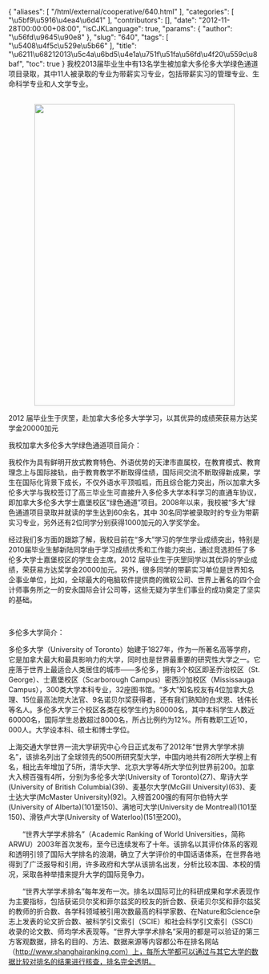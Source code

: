 {
    "aliases": [
        "/html/external/cooperative/640.html"
    ],
    "categories": [
        "\u5bf9\u5916\u4ea4\u6d41"
    ],
    "contributors": [],
    "date": "2012-11-28T00:00:00+08:00",
    "isCJKLanguage": true,
    "params": {
        "author": "\u56fd\u9645\u90e8"
    },
    "slug": "640",
    "tags": [
        "\u5408\u4f5c\u529e\u5b66"
    ],
    "title": "\u6211\u68212013\u5c4a\u6bd5\u4e1a\u751f\u51fa\u56fd\u4f20\u559c\u8baf",
    "toc": true
}
我校2013届毕业生中有13名学生被加拿大多伦多大学绿色通道项目录取，其中11人被录取的专业为带薪实习专业，包括带薪实习的管理专业、生命科学专业和人文学专业。

               
<img
    src="https://cdn.tfls.online/mirror/full/da453a69fe03857211d135064ce770da9be279eb.jpg"
    style="display:block;margin-left:auto;margin-right:auto;"
    decoding="async"
    fetchpriority="auto"
    loading="lazy"
    height="601"
    width="400"
/>

2012 届毕业生于庆罡，赴加拿大多伦多大学学习，以其优异的成绩荣获易方达奖学金20000加元

我校加拿大多伦多大学绿色通道项目简介：

我校作为具有鲜明开放式教育特色、外语优势的天津市直属校，在教育模式、教育理念上与国际接轨，由于教育教学不断取得佳绩，国际间交流不断取得新成果，学生在国际化背景下成长，不仅外语水平顶呱呱，而且综合能力突出，所以加拿大多伦多大学与我校签订了高三毕业生可直接升入多伦多大学本科学习的直通车协议，即加拿大多伦多大学士嘉堡校区“绿色通道”项目。2008年以来，我校被“多大”绿色通道项目录取并就读的学生达到60余名，其中 30名同学被录取时的专业为带薪实习专业，另外还有2位同学分别获得1000加元的入学奖学金。

经过我们多方面的跟踪了解，我校目前在“多大”学习的学生学业成绩突出，特别是2010届毕业生郜新陆同学由于学习成绩优秀和工作能力突出，通过竞选担任了多伦多大学士嘉堡校区的学生会主席。2012 届毕业生于庆罡同学以其优异的学业成绩，荣获易方达奖学金20000加元。另外，很多同学的带薪实习单位是世界知名企事业单位，比如，全球最大的电脑软件提供商的微软公司、世界上著名的四个会计师事务所之一的安永国际会计公司等，这些无疑为学生们事业的成功奠定了坚实的基础。

 

多伦多大学简介：

多伦多大学（University of Toronto）始建于1827年，作为一所著名高等学府，它是加拿大最大和最具影响力的大学，同时也是世界最重要的研究性大学之一。它座落于世界上最适合人类居住的城市——多伦多，拥有3个校区即圣乔治校区（St. George）、士嘉堡校区（Scarborough Campus）密西沙加校区（Mississauga Campus），300类大学本科专业，32座图书馆。“多大”知名校友有4位加拿大总理、15位最高法院大法官、9名诺贝尔奖获得者，还有我们熟知的白求恩、钱伟长等名人。多伦多大学三个校区各类在校学生约为80000名，其中本科学生人数近60000名，国际学生总数超过8000名，所占比例约为12%。所有教职工近10，000人。大学设本科、硕士和博士学位。

上海交通大学世界一流大学研究中心今日正式发布了2012年“世界大学学术排名”，该排名列出了全球领先的500所研究型大学，中国内地共有28所大学榜上有名，相比去年增加了5所，清华大学、北京大学等4所大学位列世界前200。加拿大入榜百强有4所，分别为多伦多大学(University of Toronto)(27)、卑诗大学(University of British Columbia)(39)、麦基尔大学(McGill University)(63)、麦士达大学(McMaster University)(92)。入榜首200强的有阿尔伯特大学(University of Alberta)(101至150)、满地可大学(University de Montreal)(101至150)、滑铁卢大学(University of Waterloo)(151至200)。

　　“世界大学学术排名”（Academic Ranking of World Universities，简称ARWU）2003年首次发布，至今已连续发布了十年。该排名以其评价体系的客观和透明引领了国际大学排名的浪潮，确立了大学评价的中国话语体系，在世界各地得到了广泛报导和引用，许多政府和大学从该排名出发，分析比较本国、本校的情况，采取各种举措来提升大学的国际竞争力。

　　“世界大学学术排名”每年发布一次。排名以国际可比的科研成果和学术表现作为主要指标，包括获诺贝尔奖和菲尔兹奖的校友的折合数、获诺贝尔奖和菲尔兹奖的教师的折合数、各学科领域被引用次数最高的科学家数、在Nature和Science杂志上发表的论文折合数、被科学引文索引（SCIE）和社会科学引文索引（SSCI）收录的论文数、师均学术表现等。“世界大学学术排名”采用的都是可以验证的第三方客观数据，排名的目的、方法、数据来源等内容都公布在排名网站（http://www.shanghairanking.com）上，每所大学都可以通过与其它大学的数据比较对排名的结果进行核查，排名完全透明。

